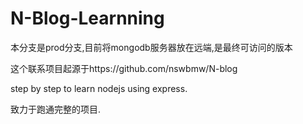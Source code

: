 # N-Blog-Learnning
本分支是prod分支,目前将mongodb服务器放在远端,是最终可访问的版本




这个联系项目起源于https://github.com/nswbmw/N-blog

step by step to learn nodejs using express.

致力于跑通完整的项目.
